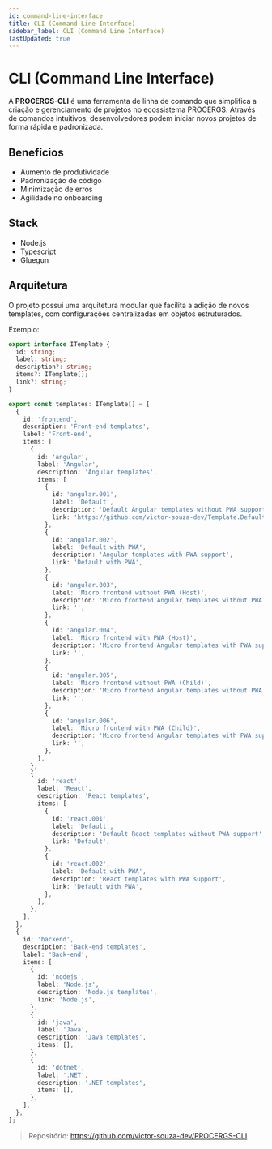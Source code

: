 ```yaml
---
id: command-line-interface
title: CLI (Command Line Interface)
sidebar_label: CLI (Command Line Interface)
lastUpdated: true
---
```


# CLI (Command Line Interface)

A **PROCERGS-CLI** é uma ferramenta de linha de comando que simplifica a criação
e gerenciamento de projetos no ecossistema PROCERGS. Através de comandos
intuitivos, desenvolvedores podem iniciar novos projetos de forma rápida e
padronizada.

## Benefícios

- Aumento de produtividade
- Padronização de código
- Minimização de erros
- Agilidade no onboarding

## Stack

- Node.js
- Typescript
- Gluegun

## Arquitetura

O projeto possui uma arquitetura modular que facilita a adição de novos
templates, com configurações centralizadas em objetos estruturados.

Exemplo:

```ts
export interface ITemplate {
  id: string;
  label: string;
  description?: string;
  items?: ITemplate[];
  link?: string;
}

export const templates: ITemplate[] = [
  {
    id: 'frontend',
    description: 'Front-end templates',
    label: 'Front-end',
    items: [
      {
        id: 'angular',
        label: 'Angular',
        description: 'Angular templates',
        items: [
          {
            id: 'angular.001',
            label: 'Default',
            description: 'Default Angular templates without PWA support',
            link: 'https://github.com/victor-souza-dev/Template.Default.FE.git',
          },
          {
            id: 'angular.002',
            label: 'Default with PWA',
            description: 'Angular templates with PWA support',
            link: 'Default with PWA',
          },
          {
            id: 'angular.003',
            label: 'Micro frontend without PWA (Host)',
            description: 'Micro frontend Angular templates without PWA support',
            link: '',
          },
          {
            id: 'angular.004',
            label: 'Micro frontend with PWA (Host)',
            description: 'Micro frontend Angular templates with PWA support',
            link: '',
          },
          {
            id: 'angular.005',
            label: 'Micro frontend without PWA (Child)',
            description: 'Micro frontend Angular templates without PWA support',
            link: '',
          },
          {
            id: 'angular.006',
            label: 'Micro frontend with PWA (Child)',
            description: 'Micro frontend Angular templates with PWA support',
            link: '',
          },
        ],
      },
      {
        id: 'react',
        label: 'React',
        description: 'React templates',
        items: [
          {
            id: 'react.001',
            label: 'Default',
            description: 'Default React templates without PWA support',
            link: 'Default',
          },
          {
            id: 'react.002',
            label: 'Default with PWA',
            description: 'React templates with PWA support',
            link: 'Default with PWA',
          },
        ],
      },
    ],
  },
  {
    id: 'backend',
    description: 'Back-end templates',
    label: 'Back-end',
    items: [
      {
        id: 'nodejs',
        label: 'Node.js',
        description: 'Node.js templates',
        link: 'Node.js',
      },
      {
        id: 'java',
        label: 'Java',
        description: 'Java templates',
        items: [],
      },
      {
        id: 'dotnet',
        label: '.NET',
        description: '.NET templates',
        items: [],
      },
    ],
  },
];
```

> Repositório: https://github.com/victor-souza-dev/PROCERGS-CLI
